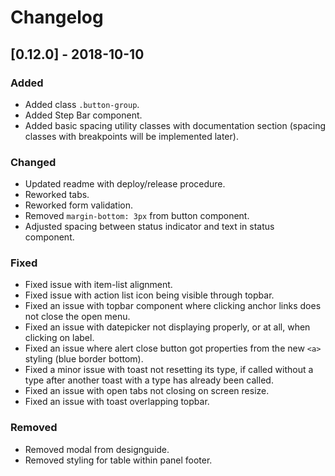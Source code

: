 # Changelog

## [0.12.0] - 2018-10-10

### Added

- Added class `.button-group`.
- Added Step Bar component.
- Added basic spacing utility classes with documentation section (spacing classes with breakpoints will be implemented later).

### Changed

- Updated readme with deploy/release procedure.
- Reworked tabs.
- Reworked form validation.
- Removed `margin-bottom: 3px` from button component.
- Adjusted spacing between status indicator and text in status component.

### Fixed

- Fixed issue with item-list alignment.
- Fixed issue with action list icon being visible through topbar.
- Fixed an issue with topbar component where clicking anchor links does not close the open menu.
- Fixed an issue with datepicker not displaying properly, or at all, when clicking on label.
- Fixed an issue where alert close button got properties from the new `<a>` styling (blue border bottom).
- Fixed a minor issue with toast not resetting its type, if called without a type after another toast with a type has already been called.
- Fixed an issue with open tabs not closing on screen resize.
- Fixed an issue with toast overlapping topbar.

### Removed

- Removed modal from designguide.
- Removed styling for table within panel footer.
